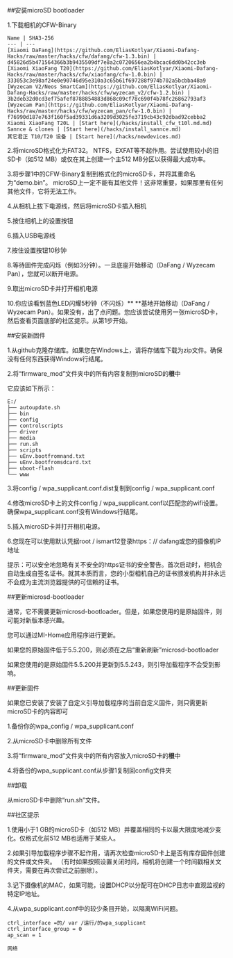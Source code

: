 ##安装microSD bootloader

1.下载相机的CFW-Binary

    Name | SHA3-256 
    --- | --- 
    [Xiaomi DaFang](https://github.com/EliasKotlyar/Xiaomi-Dafang-Hacks/raw/master/hacks/cfw/dafang/cfw-1.3.bin) | d45826d5b471564366b3b9435509df7e8a2c0720656ea2b4bcac6dd0b42cc3eb
    [Xiaomi XiaoFang T20](https://github.com/EliasKotlyar/Xiaomi-Dafang-Hacks/raw/master/hacks/cfw/xiaofang/cfw-1.0.bin) | 333053c3e98af24e0e90746d95e310a3c65b61f697288f974b702a5bcbba48a9
    [Wyzecam V2/Neos SmartCam](https://github.com/EliasKotlyar/Xiaomi-Dafang-Hacks/raw/master/hacks/cfw/wyzecam_v2/cfw-1.2.bin) | 3b2deb32d0cd3ef75afef8788854883d868c09cf78c690f4b78fc26862793af3
    [Wyzecam Pan](https://github.com/EliasKotlyar/Xiaomi-Dafang-Hacks/raw/master/hacks/cfw/wyzecam_pan/cfw-1.0.bin) | f76990d187e763f160f5ad39331d6a3209d3025fe3719cb43c92dbad92cebba2
    Xiaomi XiaoFang T20L | [Start here](/hacks/install_cfw_t10l.md.md)
    Sannce & clones | [Start here](/hacks/install_sannce.md)
    其它君正 T10/T20 设备 | [Start here](/hacks/newdevices.md)

2.将microSD格式化为FAT32。 NTFS，EXFAT等不起作用。尝试使用较小的旧SD卡（如512 MB）或仅在其上创建一个主512 MB分区以获得最大成功率。

3.将步骤1中的CFW-Binary复制到格式化的microSD卡，并将其重命名为“demo.bin”。 microSD上一定不能有其他文件！这非常重要，如果那里有任何其他文件，它将无法工作。

4.从相机上拔下电源线，然后将microSD卡插入相机

5.按住相机上的设置按钮

6.插入USB电源线

7.按住设置按钮10秒钟

8.等待固件完成闪烁（例如3分钟）。一旦底座开始移动（DaFang / Wyzecam Pan），您就可以断开电源。

9.取出microSD卡并打开相机电源

10.你应该看到蓝色LED闪耀5秒钟（不闪烁）** **基地开始移动（DaFang / Wyzecam Pan）。如果没有，出了点问题。您应该尝试使用另一张microSD卡，然后查看页面底部的社区提示。从第1步开始。


##安装新固件

1.从github克隆存储库。如果您在Windows上，请将存储库下载为zip文件。确保没有任何东西获得Windows行结尾。

2.将“firmware_mod”文件夹中的所有内容复制到microSD的**根**中

它应该如下所示：
```
E:/
├── autoupdate.sh
├── bin
├── config
├── controlscripts
├── driver
├── media
├── run.sh
├── scripts
├── uEnv.bootfromnand.txt
├── uEnv.bootfromsdcard.txt
├── uboot-flash
└── www

```

3.将config / wpa_supplicant.conf.dist复制到config / wpa_supplicant.conf

4.修改microSD卡上的文件config / wpa_supplicant.conf以匹配您的wifi设置。确保wpa_supplicant.conf没有Windows行结尾。

5.插入microSD卡并打开相机电源。

6.您现在可以使用默认凭据root / ismart12登录https：// dafang或您的摄像机IP地址


提示：可以安全地忽略有关不安全的https证书的安全警告。首次启动时，相机会自动生成自签名证书。就其本质而言，您的小型相机自己的证书颁发机构并非永远不会成为主流浏览器提供的可信赖的证书。

##更新microsd-bootloader

通常，它不需要更新microsd-bootloader。但是，如果您使用的是原始固件，则可能对新版本感兴趣。

您可以通过MI-Home应用程序进行更新。


如果您的原始固件低于5.5.200，则必须在之后“重新刷新”microsd-bootloader

如果您使用的是原始固件5.5.200并更新到5.5.243，则引导加载程序不会受到影响。



##更新固件

如果您已安装了安装了自定义引导加载程序的当前自定义固件，则只需更新microSD卡的内容即可

1.备份你的wpa_config / wpa_supplicant.conf

2.从microSD卡中删除所有文件

3.将“firmware_mod”文件夹中的所有内容放入microSD卡的**根**中

4.将备份的wpa_supplicant.conf从步骤1复制回config文件夹


##卸载

从microSD卡中删除“run.sh”文件。

##社区提示

1.使用小于1 GB的microSD卡（如512 MB）并覆盖相同的卡以最大限度地减少变化。仅格式化前512 MB也适用于某些人。

2.如果引导加载程序步骤不起作用，请再次检查microSD卡上是否有库存固件创建的文件或文件夹。 （有时如果按照设置关闭时间，相机将创建一个时间戳相关文件夹，需要在再次尝试之前删除）。

3.记下摄像机的MAC，如果可能，设置DHCP以分配可在DHCP日志中直观监视的特定IP地址。

4.从wpa_supplicant.conf中的较少条目开始，以隔离WiFi问题。
```
ctrl_interface =的/ var /运行/的wpa_supplicant
ctrl_interface_group = 0
ap_scan = 1

网络
